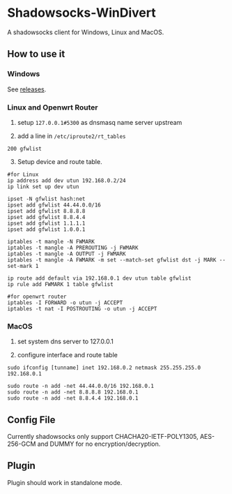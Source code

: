 # Shadowsocks-WinDivert

A shadowsocks client for Windows, Linux and MacOS.

## How to use it

### Windows
See [releases](https://github.com/imgk/shadowsocks-windivert/releases).

### Linux and Openwrt Router

1. setup `127.0.0.1#5300` as dnsmasq name server upstream

2. add a line in `/etc/iproute2/rt_tables`
```
200 gfwlist
```

3. Setup device and route table.
```
#for Linux
ip address add dev utun 192.168.0.2/24
ip link set up dev utun

ipset -N gfwlist hash:net
ipset add gfwlist 44.44.0.0/16
ipset add gfwlist 8.8.8.8
ipset add gfwlist 8.8.4.4
ipset add gfwlist 1.1.1.1
ipset add gfwlist 1.0.0.1

iptables -t mangle -N FWMARK
iptables -t mangle -A PREROUTING -j FWMARK
iptables -t mangle -A OUTPUT -j FWMARK
iptables -t mangle -A FWMARK -m set --match-set gfwlist dst -j MARK --set-mark 1

ip route add default via 192.168.0.1 dev utun table gfwlist
ip rule add FWMARK 1 table gfwlist

#for openwrt router
iptables -I FORWARD -o utun -j ACCEPT
iptables -t nat -I POSTROUTING -o utun -j ACCEPT
```
### MacOS
1. set system dns server to 127.0.0.1

2. configure interface and route table

```
sudo ifconfig [tunname] inet 192.168.0.2 netmask 255.255.255.0 192.168.0.1

sudo route -n add -net 44.44.0.0/16 192.168.0.1
sudo route -n add -net 8.8.8.8 192.168.0.1
sudo route -n add -net 8.8.4.4 192.168.0.1
```
## Config File

Currently shadowsocks only support CHACHA20-IETF-POLY1305, AES-256-GCM and DUMMY for no encryption/decryption.

## Plugin

Plugin should work in standalone mode.
